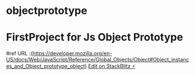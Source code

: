 # objectprototype

# FirstProject for Js Object Prototype
#ref URL :(https://developer.mozilla.org/en-US/docs/Web/JavaScript/Reference/Global_Objects/Object#Object_instances_and_Object_prototype_object)
[Edit on StackBlitz ⚡️](https://stackblitz.com/edit/objectprototype)
